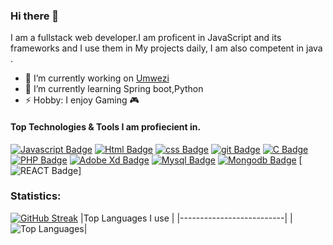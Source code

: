 ### Hi there 👋
I am a fullstack web developer.I am proficent in JavaScript and  its frameworks and I use them in My projects daily, I am also competent in java .

- 🔭 I’m currently working on [Umwezi](https://umwezimediaconsult.vercel.app/)<br>
- 🌱 I’m currently learning Spring boot,Python
- ⚡ Hobby: I enjoy Gaming 🎮

#### Top Technologies & Tools I am profiecient in.
[![Javascript Badge](https://img.shields.io/badge/-Javascript-F0DB4F?style=for-the-badge&labelColor=black&logo=javascript&logoColor=F0DB4F)](#)  [![Html Badge](https://img.shields.io/badge/html%20-%23E34F26.svg?&style=for-the-badge&labelColor=black&logo=html5&logoColor=white)](#)  [![css Badge](https://img.shields.io/badge/css%20-%231572B6.svg?&style=for-the-badge&labelColor=black&logo=css3&logoColor=white)](#)  [![git Badge](https://img.shields.io/badge/git%20-%23F05032.svg?&style=for-the-badge&labelColor=black&logo=git&logoColor=white)](#)  [![C Badge](https://img.shields.io/badge/c-%2300599C.svg?style=for-the-badge&logo=c&logoColor=white)](#) [![PHP Badge](https://img.shields.io/badge/php-%23777BB4.svg?style=for-the-badge&logo=php&logoColor=white)](#)  [![Adobe Xd Badge](https://img.shields.io/badge/adobexd-%23FF26BE.svg?style=for-the-badge&logo=adobexd&logoColor=white)](#)  [![Mysql Badge](https://img.shields.io/badge/mysql-%2300f.svg?style=for-the-badge&logo=mysql&logoColor=white)](#) [![Mongodb Badge](https://img.shields.io/badge/MongoDB-4EA94B?style=for-the-badge&logo=mongodb&logoColor=white)](#) [![REACT Badge]({https://img.shields.io/badge/React-20232A?style=for-the-badge&logo=react&logoColor=61DAFB})]
### Statistics:
[![GitHub Streak](https://ntagungira.herokuapp.com?user=Ntagungira-cmd&date_format=M%20j%5B%2C%20Y%5D&show_icons=true&hide_border=true&theme=tokyonight)](https://git.io/streak-stats)
|Top Languages I use       |
|--------------------------|
|![Top Languages](https://github-readme-stats.vercel.app/api/top-langs/?username=Ntagungira-cmd&langs_count=5&hide_border=true&theme=tokyonight&layout=compact)|

